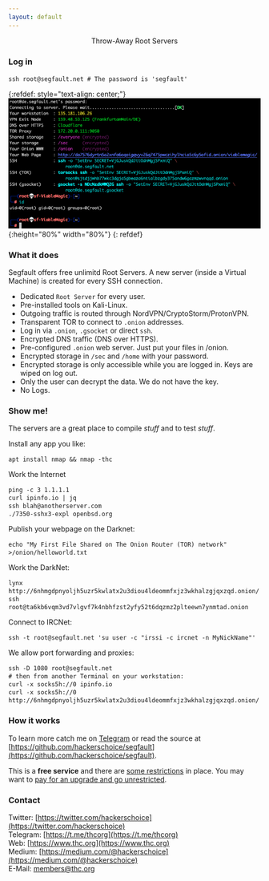 ```yaml
---
layout: default
---
```


<div style="text-align:center">Throw-Away Root Servers</div>

<div style="width:80%; margin:auto">
</div>

### Log in

```shell
ssh root@segfault.net # The password is 'segfault'
```

{:refdef: style="text-align: center;"}
![login screen](sf-login.png){:height="80%" width="80%"}
{: refdef}

### What it does

Segfault offers free unlimitd Root Servers. A new server (inside a Virtual Machine) is created for every SSH connection. 

* Dedicated ```Root Server``` for every user.
* Pre-installed tools on Kali-Linux.
* Outgoing traffic is routed through NordVPN/CryptoStorm/ProtonVPN.
* Transparent TOR to connect to ```.onion``` addresses.
* Log in via ```.onion```, ```.gsocket``` or direct ```ssh```.
* Encrypted DNS traffic (DNS over HTTPS).
* Pre-configured ```.onion``` web server. Just put your files in /onion.
* Encrypted storage in ```/sec``` and ```/home``` with your password. 
* Encrypted storage is only accessible while you are logged in. Keys are wiped on log out.
* Only the user can decrypt the data. We do not have the key.
* No Logs.

### Show me!

The servers are a great place to compile *stuff* and to test *stuff*.

Install any app you like:
```shell
apt install nmap && nmap -thc
```

Work the Internet
```shell
ping -c 3 1.1.1.1
curl ipinfo.io | jq
ssh blah@anotherserver.com
./7350-sshx3-expl openbsd.org
```

Publish your webpage on the Darknet:
```shell
echo "My First File Shared on The Onion Router (TOR) network" >/onion/helloworld.txt
```

Work the DarkNet:
```shell
lynx http://6nhmgdpnyoljh5uzr5kwlatx2u3diou4ldeommfxjz3wkhalzgjqxzqd.onion/
ssh root@ta6kb6vqm3vd7vlgvf7k4nbhfzst2yfy52t6dqzmz2plteewn7ynmtad.onion
```

Connect to IRCNet:
```shell
ssh -t root@segfault.net 'su user -c "irssi -c ircnet -n MyNickName"'
```

We allow port forwarding and proxies:
```shell
ssh -D 1080 root@segfault.net
# then from another Terminal on your workstation:
curl -x socks5h://0 ipinfo.io
curl -x socks5h://0 http://6nhmgdpnyoljh5uzr5kwlatx2u3diou4ldeommfxjz3wkhalzgjqxzqd.onion/ 
```

### How it works

To learn more catch me on [Telegram](https://t.me/thcorg) or read the source at [https://github.com/hackerschoice/segfault](https://github.com/hackerschoice/segfault).

This is a **free service** and there are [some restrictions](youcheapfuck) in place. You may want to [pay for an upgrade and go unrestricted](buy-an-upgrade).

### Contact

Twitter: [https://twitter.com/hackerschoice](https://twitter.com/hackerschoice)  
Telegram: [https://t.me/thcorg](https://t.me/thcorg)  
Web: [https://www.thc.org](https://www.thc.org)  
Medium: [https://medium.com/@hackerschoice](https://medium.com/@hackerschoice)  
E-Mail: members@thc.org  
